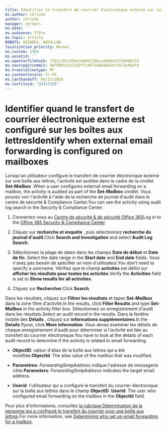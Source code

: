 ```yaml
---
title: Identifier le transfert de courrier électronique externe sur les boîtes aux lettres dans les journaux d'audit
ms.author: chrisda
author: chrisda
manager: serdars
ms.date: ''
ms.audience: ITPro
ms.topic: article
ROBOTS: NOINDEX, NOFOLLOW
localization_priority: Normal
ms.custom: 1369
ms.assetid: ''
ms.openlocfilehash: 7fb2c161c558a7eb961f86ca2b86e33750d902fd
ms.sourcegitcommit: 9d78905c512192ffc4675468abd2efc5f2e4baf4
ms.translationtype: MT
ms.contentlocale: fr-FR
ms.lasthandoff: 04/23/2019
ms.locfileid: "32417210"
---
```

# <a name="identify-when-external-email-forwarding-is-configured-on-mailboxes"></a><span data-ttu-id="277f3-102">Identifier quand le transfert de courrier électronique externe est configuré sur les boîtes aux lettres</span><span class="sxs-lookup"><span data-stu-id="277f3-102">Identify when external email forwarding is configured on mailboxes</span></span>

<span data-ttu-id="277f3-103">Lorsqu'un utilisateur configure le transfert de courrier électronique externe sur une boîte aux lettres, l'activité est auditée dans le cadre de la cmdlet **Set-Mailbox** .</span><span class="sxs-lookup"><span data-stu-id="277f3-103">When a user configures external email forwarding on a mailbox, the activity is audited as part of the **Set-Mailbox** cmdlet.</span></span> <span data-ttu-id="277f3-104">Vous pouvez voir l'activité à l'aide de la recherche de journal d'audit dans le centre de sécurité & Compliance Center.</span><span class="sxs-lookup"><span data-stu-id="277f3-104">You can see the activity using audit log search in the Security & Compliance Center.</span></span>

1. <span data-ttu-id="277f3-105">Connectez-vous au [Centre de sécurité & de sécurité Office 365](https://protection.office.com/)</span><span class="sxs-lookup"><span data-stu-id="277f3-105">Log in to the [Office 365 Security & Compliance Center](https://protection.office.com/)</span></span>

2. <span data-ttu-id="277f3-106">Cliquez sur **recherche et enquête** , puis sélectionnez **recherche du journal d'audit**.</span><span class="sxs-lookup"><span data-stu-id="277f3-106">Click **Search and Investigation** and select **Audit Log Search**.</span></span>

3. <span data-ttu-id="277f3-107">Sélectionnez la plage de dates dans les champs **Date de début** et **Date de fin** .</span><span class="sxs-lookup"><span data-stu-id="277f3-107">Select the date range in the **Start date** and **End date** fields.</span></span> <span data-ttu-id="277f3-108">Vous n'avez pas besoin de spécifier un nom d'utilisateur.</span><span class="sxs-lookup"><span data-stu-id="277f3-108">You don't need to specify a username.</span></span> <span data-ttu-id="277f3-109">Vérifiez que le champ **activités** est défini sur **afficher les résultats pour toutes les activités**.</span><span class="sxs-lookup"><span data-stu-id="277f3-109">Verify the **Activities** field is set to **Show results for all activities**.</span></span>

4. <span data-ttu-id="277f3-110">Cliquez sur **Rechercher**.</span><span class="sxs-lookup"><span data-stu-id="277f3-110">Click **Search**.</span></span>

<span data-ttu-id="277f3-111">Dans les résultats, cliquez sur **Filtrer les résultats** et tapez **Set-Mailbox** dans la zone filtre d'activité.</span><span class="sxs-lookup"><span data-stu-id="277f3-111">In the results, click **Filter Results** and type **Set-Mailbox** in the activity filter box.</span></span> <span data-ttu-id="277f3-112">Sélectionnez un enregistrement d'audit dans les résultats.</span><span class="sxs-lookup"><span data-stu-id="277f3-112">Select an audit record in the results.</span></span> <span data-ttu-id="277f3-113">Dans la fenêtre mobile des **Détails** , cliquez sur **informations supplémentaires**.</span><span class="sxs-lookup"><span data-stu-id="277f3-113">In the **Details** flyout, click **More information**.</span></span> <span data-ttu-id="277f3-114">Vous devez examiner les détails de chaque enregistrement d'audit pour déterminer si l'activité est liée au transfert du courrier électronique.</span><span class="sxs-lookup"><span data-stu-id="277f3-114">You have to look at the details of each audit record to determine if the activity is related to email forwarding.</span></span>

- <span data-ttu-id="277f3-115">**ObjectID**: valeur d'alias de la boîte aux lettres qui a été modifiée.</span><span class="sxs-lookup"><span data-stu-id="277f3-115">**ObjectId**: The alias value of the mailbox that was modified.</span></span>

- <span data-ttu-id="277f3-116">**Paramètres**: _ForwardingSmtpAddress_ indique l'adresse de messagerie cible.</span><span class="sxs-lookup"><span data-stu-id="277f3-116">**Parameters**: _ForwardingSmtpAddress_ indicates the target email address.</span></span>

- <span data-ttu-id="277f3-117">**Userid**: l'utilisateur qui a configuré le transfert du courrier électronique sur la boîte aux lettres dans le champ **ObjectID** .</span><span class="sxs-lookup"><span data-stu-id="277f3-117">**UserId**: The user who configured email forwarding on the mailbox in the **ObjectId** field.</span></span>

<span data-ttu-id="277f3-118">Pour plus d'informations, consultez [la rubrique Détermination de la personne qui a configuré le transfert du courrier pour une boîte aux lettres](https://docs.microsoft.com/office365/securitycompliance/auditing-troubleshooting-scenarios#determining-who-set-up-email-forwarding-for-a-mailbox).</span><span class="sxs-lookup"><span data-stu-id="277f3-118">For more information, see [Determining who set up email forwarding for a mailbox](https://docs.microsoft.com/office365/securitycompliance/auditing-troubleshooting-scenarios#determining-who-set-up-email-forwarding-for-a-mailbox).</span></span>

